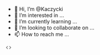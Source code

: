 
- 👋 Hi, I’m @Kaczycki
- 👀 I’m interested in ...
- 🌱 I’m currently learning ...
- 💞️ I’m looking to collaborate on ...
- 📫 How to reach me ...

<svg xmlns="http://www.w3.org/2000/svg" width="16" height="16" fill="currentColor" class="bi bi-code" viewBox="0 0 16 16">
  <path d="M5.854 4.854a.5.5 0 1 0-.708-.708l-3.5 3.5a.5.5 0 0 0 0 .708l3.5 3.5a.5.5 0 0 0 .708-.708L2.707 8l3.147-3.146zm4.292 0a.5.5 0 0 1 .708-.708l3.5 3.5a.5.5 0 0 1 0 .708l-3.5 3.5a.5.5 0 0 1-.708-.708L13.293 8l-3.147-3.146z"/>
</svg>

<!---
Kaczycki/Kaczycki is a ✨ special ✨ repository because its `README.md` (this file) appears on your GitHub profile.
You can click the Preview link to take a look at your changes.
--->
